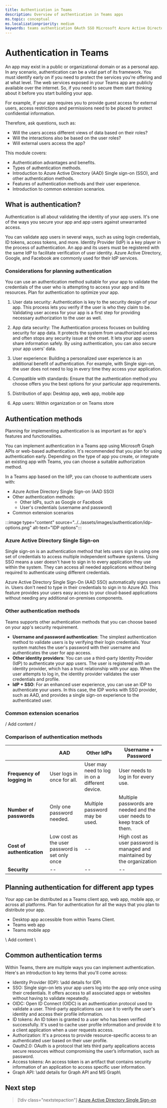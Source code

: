 ```yaml
---
title: Authentication in Teams
description: Overview of authentication in Teams apps
ms.topic: conceptual
ms.localizationpriority: medium
keywords: teams authentication OAuth SSO Microsoft Azure Active Directory (Azure AD)
---
```

# Authentication in Teams

An app may exist in a public or organizational domain or as a personal app. In any scenario, authentication can be a vital part of its framework. You must identify early on if you need to protect the services you're offering and at what level. The web services exposed in your Teams app are publicly available over the internet. So, if you need to secure them start thinking about it before you start building your app.

For example, if your app requires you to provide guest access for external users, access restrictions and permissions need to be placed to protect confidential information.

Therefore, ask questions, such as:

- Will the users access different views of data based on their roles?
- Will the interactions also be based on the user roles?
- Will external users access the app?

This module covers:

- Authentication advantages and benefits.
- Types of authentication methods.
- Introduction to Azure Active Directory (AAD) Single sign-on (SSO), and other authentication methods.
- Features of authentication methods and their user experience.
- Introduction to common extension scenarios.

## What is authentication?

Authentication is all about validating the identity of your app users. It's one of the ways you secure your app and app users against unwarranted access.

You can validate app users in several ways, such as using login credentials, ID tokens, access tokens, and more. Identity Provider (IdP) is a key player in the process of authentication. An app and its users must be registered with the same IdP to facilitate verification of user identity. Azure Active Directory, Google, and Facebook are commonly used for their IdP services.

### Considerations for planning authentication

You can use an authentication method suitable for your app to validate the credentials of the user who is attempting to access your app and its resources. Plan for authentication to optimize your app.

1. User data security: Authentication is key to the security design of your app. This process lets you verify if the user is who they claim to be. Validating user access for your app is a first step for providing necessary authorization to the user as well.

1. App data security: The Authentication process focuses on building security for app data. It protects the system from unauthorized access and often stops any security issue at the onset. It lets your app users share  information safely. By using authentication, you can also secure your app users' data.

1. User experience: Building a personalized user experience is an additional benefit of authentication. For example, with Single sign-on, the user does not need to log in every time they access your application.

1. Compatible with standards: Ensure that the authentication method you choose offers you the best options for your particular app requirements.

1. Distribution of app: Desktop app, web app, mobile app

1. App users: Within organization or on Teams store

## Authentication methods

Planning for implementing authentication is as important as for app's features and functionalities.

You can implement authentication in a Teams app using Microsoft Graph APIs or web-based authentication. It's recommended that you plan for using authentication early. Depending on the type of app you create, or integrate an existing app with Teams, you can choose a suitable authorization method.

In a Teams app based on the IdP, you can choose to authenticate users with:

- Azure Active Directory Single Sign-on (AAD SSO)
- Other authentication methods:
  - Other IdPs, such as Google or Facebook
  - User's credentials (username and password)
- Common extension scenarios

:::image type="content" source="../../assets/images/authentication/idp-options.png" alt-text="IDP options":::
<br>

### Azure Active Directory Single Sign-on

Single sign-on is an authentication method that lets users sign in using one set of credentials to access multiple independent software systems. Using SSO means a user doesn't have to sign in to every application they use within the system. They can access all needed applications without being required to authenticate using different credentials.

Azure Active Directory Single Sign-On (AAD SSO) automatically signs users in. Users don't need to type in their credentials to sign in to Azure AD. This feature provides your users easy access to your cloud-based applications without needing any additional on-premises components.

### Other authentication methods

Teams supports other authentication methods that you can choose based on your app's security requirement.

- **Username and password authentication**: The simplest authentication method to validate users is by verifying their login credentials. Your system matches the user's password with their username and authenticates the user for app access.  
- **Other identity providers**: You can use a third-party Identity Provider (IdP) to authenticate your app users. The user is registered with an identity provider, which has a trust relationship with your app. When the user attempts to log in, the identity provider validates the user credentials and profile.
- **IdP + SSO**: For an enhanced user experience, you can use an IDP to authenticate your users. In this case, the IDP works with SSO provider, such as AAD, and provides a single sign-on experience to the authenticated user.

### Common extension scenarios

/ Add content /

### Comparison of authentication methods

| &nbsp; | AAD | Other IdPs | Username + Password |
| --- | --- | --- | --- |
| **Frequency of logging in** | User logs in once for all. | User may need to log in on a different device. | User needs to log in for every use. |
| **Number of passwords** | Only one password needed. | Multiple password may be used. | Multiple passwords are needed and the user needs to keep track of them. |
| **Cost of authentication** | Low cost as the user password is set only once | -- | High cost as user password is managed and maintained by the organization |
| **Security** | -- | -- | -- |

## Planning authentication for different app types

Your app can be distributed as a Teams client app, web app, mobile app, or across all platforms. Plan for authentication for all the ways that you plan to distribute your app.

- Desktop app accessible from within Teams Client.
- Teams web app
- Teams mobile app

\ Add content \

## Common authentication terms

Within Teams, there are multiple ways you can implement authentication. Here's an introduction to key terms that you'll come across:

- Identity Provider (IDP): \add details for IDP\
- SSO: Single sign-on lets your app users log into the app only once using their credentials. It offers access to all associated apps or websites without having to validate repeatedly.
- OIDC: Open ID Connect (OIDC) is an authentication protocol used to validate a user. Third-party applications can use it to verify the user's identity and access their profile information.
- ID tokens: An ID token is granted to a user who has been verified successfully. It's used to cache user profile information and provide it to a client application when a user requests access.
- Authorization: It's a process to provide resource-specific access to an authenticated user based on their user profile.
- Oauth2.0: OAuth is a protocol that lets third party applications access secure resources without compromising the user’s information, such as password.  
- Access tokens: An access token is an artifact that contains security information of an application to access specific user information.  
- Graph API: \add details for Graph API and MS Graph\

## Next step

> [!div class="nextstepaction"]
> [Azure Active Directory Single Sign-on](plan-aad-sso.md)
